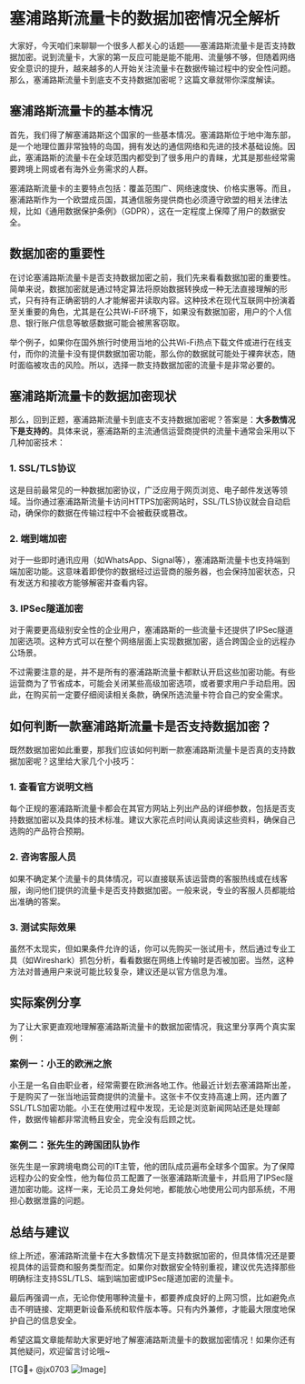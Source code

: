 # 塞浦路斯流量卡的数据加密情况全解析

大家好，今天咱们来聊聊一个很多人都关心的话题——塞浦路斯流量卡是否支持数据加密。说到流量卡，大家的第一反应可能是能不能用、流量够不够，但随着网络安全意识的提升，越来越多的人开始关注流量卡在数据传输过程中的安全性问题。那么，塞浦路斯流量卡到底支不支持数据加密呢？这篇文章就带你深度解读。

## 塞浦路斯流量卡的基本情况

首先，我们得了解塞浦路斯这个国家的一些基本情况。塞浦路斯位于地中海东部，是一个地理位置非常独特的岛国，拥有发达的通信网络和先进的技术基础设施。因此，塞浦路斯的流量卡在全球范围内都受到了很多用户的青睐，尤其是那些经常需要跨境上网或者有海外业务需求的人群。

塞浦路斯流量卡的主要特点包括：覆盖范围广、网络速度快、价格实惠等。而且，塞浦路斯作为一个欧盟成员国，其通信服务提供商也必须遵守欧盟的相关法律法规，比如《通用数据保护条例》（GDPR），这在一定程度上保障了用户的数据安全。

## 数据加密的重要性

在讨论塞浦路斯流量卡是否支持数据加密之前，我们先来看看数据加密的重要性。简单来说，数据加密就是通过特定算法将原始数据转换成一种无法直接理解的形式，只有持有正确密钥的人才能解密并读取内容。这种技术在现代互联网中扮演着至关重要的角色，尤其是在公共Wi-Fi环境下，如果没有数据加密，用户的个人信息、银行账户信息等敏感数据可能会被黑客窃取。

举个例子，如果你在国外旅行时使用当地的公共Wi-Fi热点下载文件或进行在线支付，而你的流量卡没有提供数据加密功能，那么你的数据就可能处于裸奔状态，随时面临被攻击的风险。所以，选择一款支持数据加密的流量卡是非常必要的。

## 塞浦路斯流量卡的数据加密现状

那么，回到正题，塞浦路斯流量卡到底支不支持数据加密呢？答案是：**大多数情况下是支持的**。具体来说，塞浦路斯的主流通信运营商提供的流量卡通常会采用以下几种加密技术：

### 1. **SSL/TLS协议**
这是目前最常见的一种数据加密协议，广泛应用于网页浏览、电子邮件发送等领域。当你通过塞浦路斯流量卡访问HTTPS加密网站时，SSL/TLS协议就会自动启动，确保你的数据在传输过程中不会被截获或篡改。

### 2. **端到端加密**
对于一些即时通讯应用（如WhatsApp、Signal等），塞浦路斯流量卡也支持端到端加密功能。这意味着即使你的数据经过运营商的服务器，也会保持加密状态，只有发送方和接收方能够解密并查看内容。

### 3. **IPSec隧道加密**
对于需要更高级别安全性的企业用户，塞浦路斯的一些流量卡还提供了IPSec隧道加密选项。这种方式可以在整个网络层面上实现数据加密，适合跨国企业的远程办公场景。

不过需要注意的是，并不是所有的塞浦路斯流量卡都默认开启这些加密功能。有些运营商为了节省成本，可能会关闭某些高级加密选项，或者要求用户手动启用。因此，在购买前一定要仔细阅读相关条款，确保所选流量卡符合自己的安全需求。

## 如何判断一款塞浦路斯流量卡是否支持数据加密？

既然数据加密如此重要，那我们应该如何判断一款塞浦路斯流量卡是否真的支持数据加密呢？这里给大家几个小技巧：

### 1. 查看官方说明文档
每个正规的塞浦路斯流量卡都会在其官方网站上列出产品的详细参数，包括是否支持数据加密以及具体的技术标准。建议大家花点时间认真阅读这些资料，确保自己选购的产品符合预期。

### 2. 咨询客服人员
如果不确定某个流量卡的具体情况，可以直接联系该运营商的客服热线或在线客服，询问他们提供的流量卡是否支持数据加密。一般来说，专业的客服人员都能给出准确的答案。

### 3. 测试实际效果
虽然不太现实，但如果条件允许的话，你可以先购买一张试用卡，然后通过专业工具（如Wireshark）抓包分析，看看数据在网络上传输时是否被加密。当然，这种方法对普通用户来说可能比较复杂，建议还是以官方信息为准。

## 实际案例分享

为了让大家更直观地理解塞浦路斯流量卡的数据加密情况，我这里分享两个真实案例：

### 案例一：小王的欧洲之旅
小王是一名自由职业者，经常需要在欧洲各地工作。他最近计划去塞浦路斯出差，于是购买了一张当地运营商提供的流量卡。这张卡不仅支持高速上网，还内置了SSL/TLS加密功能。小王在使用过程中发现，无论是浏览新闻网站还是处理邮件，数据传输都非常流畅且安全，完全没有后顾之忧。

### 案例二：张先生的跨国团队协作
张先生是一家跨境电商公司的IT主管，他的团队成员遍布全球多个国家。为了保障远程办公的安全性，他为每位员工配置了一张塞浦路斯流量卡，并启用了IPSec隧道加密功能。这样一来，无论员工身处何地，都能放心地使用公司内部系统，不用担心数据泄露的问题。

## 总结与建议

综上所述，塞浦路斯流量卡在大多数情况下是支持数据加密的，但具体情况还是要视具体的运营商和服务类型而定。如果你对数据安全特别重视，建议优先选择那些明确标注支持SSL/TLS、端到端加密或IPSec隧道加密的流量卡。

最后再强调一点，无论你使用哪种流量卡，都要养成良好的上网习惯，比如避免点击不明链接、定期更新设备系统和软件版本等。只有内外兼修，才能最大限度地保护自己的信息安全。

希望这篇文章能帮助大家更好地了解塞浦路斯流量卡的数据加密情况！如果你还有其他疑问，欢迎留言讨论哦~

[TG💪+ @jx0703 ![Image](https://github.com/user-attachments/assets/dbca1d08-cadb-493c-b0ec-ad6f7a83f270)]